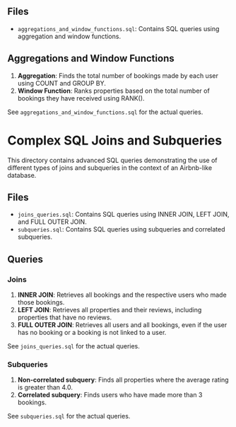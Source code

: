 ## Files

- `aggregations_and_window_functions.sql`: Contains SQL queries using aggregation and window functions.

## Aggregations and Window Functions

1. **Aggregation**: Finds the total number of bookings made by each user using COUNT and GROUP BY.
2. **Window Function**: Ranks properties based on the total number of bookings they have received using RANK().

See `aggregations_and_window_functions.sql` for the actual queries.

# Complex SQL Joins and Subqueries

This directory contains advanced SQL queries demonstrating the use of different types of joins and subqueries in the context of an Airbnb-like database.

## Files

- `joins_queries.sql`: Contains SQL queries using INNER JOIN, LEFT JOIN, and FULL OUTER JOIN.
- `subqueries.sql`: Contains SQL queries using subqueries and correlated subqueries.

## Queries

### Joins
1. **INNER JOIN**: Retrieves all bookings and the respective users who made those bookings.
2. **LEFT JOIN**: Retrieves all properties and their reviews, including properties that have no reviews.
3. **FULL OUTER JOIN**: Retrieves all users and all bookings, even if the user has no booking or a booking is not linked to a user.

See `joins_queries.sql` for the actual queries.

### Subqueries
1. **Non-correlated subquery**: Finds all properties where the average rating is greater than 4.0.
2. **Correlated subquery**: Finds users who have made more than 3 bookings.

See `subqueries.sql` for the actual queries.
